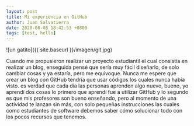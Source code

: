 ```yaml
---
layout: post
title: Mi experiencia en GitHub
author: Juan Salvatierra
date: 2020-08-08 18:42:53 +0800
tags: [test, hello]
---
```

 
![un gatito]({{ site.baseurl }}/imagen/git.jpg)
 
Cuando me propusieron realizar un proyecto estudiantil el cual consistía en realizar un blog, enseguida pensé que sería muy fácil diseñarlo, de solo cambiar cosas y ya estaría, pero me equivoque. 
Nunca me espere que crear un blog con GitHub tendría que usar códigos los cuales nunca había visto.
es verdad que cada día las personas aprenden algo nuevo, bueno, yo aprendí dos cosas
lo primero que aprendí fue a utilizar GitHub y lo segundo es que mis profesores son bueno enseñando, pero al momento de una actividad te lanzan sin más, con solo pequeñas instrucciones las cuales como estudiantes de software debemos saber cómo solucionar todo con los pocos recursos que tenemos.  


